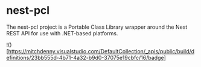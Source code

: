 # nest-pcl
The nest-pcl project is a Portable Class Library wrapper around the Nest REST API for use with .NET-based platforms.

!()[https://mitchdenny.visualstudio.com/DefaultCollection/_apis/public/build/definitions/23bb555d-4b71-4a32-b9d0-37075e19cbfc/16/badge]
